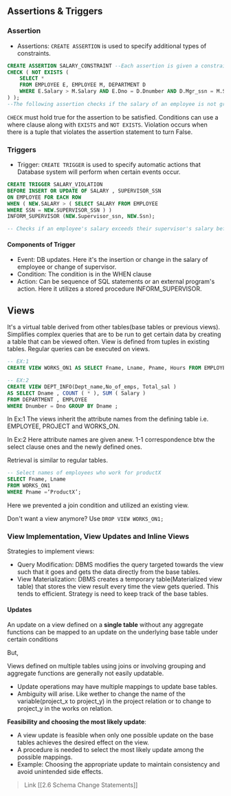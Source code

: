 
## Assertions & Triggers

### Assertion
- Assertions: `CREATE ASSERTION` is used to specify additional types of constraints.


```sql
CREATE ASSERTION SALARY_CONSTRAINT --Each assertion is given a constraint name. 
CHECK ( NOT EXISTS ( 
	SELECT * 
	FROM EMPLOYEE E, EMPLOYEE M, DEPARTMENT D 
	WHERE E.Salary > M.Salary AND E.Dno = D.Dnumber AND D.Mgr_ssn = M.Ssn 
) );
--The following assertion checks if the salary of an employee is not greater than that of the manager of the department that the employee works in.
```

`CHECK`  must hold true for the assertion to be satisfied. 
Conditions can use a where clause along with `EXISTS` and `NOT EXISTS`.
Violation occurs when there is a tuple that violates the assertion statement to turn False.


### Triggers

- Trigger: `CREATE TRIGGER` is used to specify automatic actions that Database system will perform when certain events occur. 

```sql
CREATE TRIGGER SALARY_VIOLATION
BEFORE INSERT OR UPDATE OF SALARY , SUPERVISOR_SSN
ON EMPLOYEE FOR EACH ROW
WHEN ( NEW.SALARY > ( SELECT SALARY FROM EMPLOYEE
WHERE SSN = NEW.SUPERVISOR_SSN ) )
INFORM_SUPERVISOR (NEW.Supervisor_ssn, NEW.Ssn);

-- Checks if an employee's salary exceeds their supervisor's salary before inserting or updating the employee's salary in the database. If a violation occurs, it will trigger an action to inform the supervisor about the violation
```

#### Components of Trigger
- Event: DB updates. Here it's the insertion or change in the salary of employee or change of supervisor. 
- Condition: The condition is in the WHEN clause
- Action: Can be sequence of SQL statements or an external program's action. Here it utilizes a stored procedure INFORM_SUPERVISOR. 



## Views

It's a virtual table derived from other tables(base tables or previous views).
Simplifies complex queries that are to be run to get certain data by creating a table that can be viewed often.
View is defined from tuples in existing tables. Regular queries can be executed on views.

```sql
-- EX:1
CREATE VIEW WORKS_ON1 AS SELECT Fname, Lname, Pname, Hours FROM EMPLOYEE, PROJECT, WORKS_ON WHERE Ssn = Essn AND Pno = Pnumber;

-- EX:2
CREATE VIEW DEPT_INFO(Dept_name,No_of_emps, Total_sal )
AS SELECT Dname , COUNT ( * ), SUM ( Salary )
FROM DEPARTMENT , EMPLOYEE
WHERE Dnumber = Dno GROUP BY Dname ;
```

In Ex:1 The views inherit the attribute names from the defining table i.e. EMPLOYEE, PROJECT and WORKS_ON.

In Ex:2 Here attribute names are given anew. 1-1 correspondence btw the select clause ones and the newly defined ones.


Retrieval is similar to regular tables.
```sql
-- Select names of employees who work for productX 
SELECT Fname, Lname
FROM WORKS_ON1
WHERE Pname =‘ProductX’;
```
Here we prevented a join condition and utilized an existing view.

Don't want a view anymore? Use `DROP VIEW WORKS_ON1;`


### View Implementation, View Updates and Inline Views

Strategies to implement views:
- Query Modification: DBMS modifies the query targeted towards the view such that it goes and gets the data directly from the base tables. 
- View Materialization: DBMS creates a temporary table(Materialized view table) that stores the view result every time the view gets queried. This tends to efficient. Strategy is need to keep track of the base tables. 

#### Updates

An update on a view defined on a **single table** without any aggregate functions can be mapped to an update on the underlying base table under certain conditions

But,

Views defined on multiple tables using joins or involving grouping and aggregate functions are generally not easily updatable.
- Update operations may have multiple mappings to update base tables.
- Ambiguity will arise. Like wether to change the name of the variable(project_x to project_y) in the project relation or to change to project_y in the works on relation.


**Feasibility and choosing the most likely update**:
- A view update is feasible when only one possible update on the base tables achieves the desired effect on the view.
- A procedure is needed to select the most likely update among the possible mappings.
- Example: Choosing the appropriate update to maintain consistency and avoid unintended side effects.

>Link
	[[2.6 Schema Change Statements]]